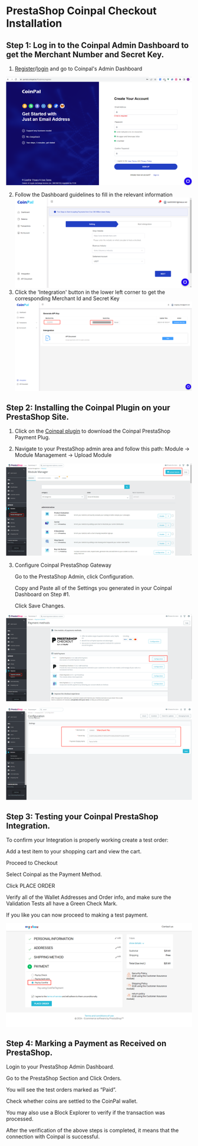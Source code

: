 # PrestaShop Coinpal Checkout Installation

## Step 1: Log in to the Coinpal Admin Dashboard to get the Merchant Number and Secret Key.
1. [Register](https://portal.coinpal.io/#/admin/register)/[login](https://portal.coinpal.io/#/admin/login) and go to Coinpal's Admin Dashboard 

![](./img/register.png)

2. Follow the Dashboard guidelines to fill in the relevant information
![](./img/kyb.png)
3. Click the 'Integration' button in the lower left corner to get the corresponding Merchant Id and Secret Key
![](./img/api-key.png)

## Step 2: Installing the Coinpal Plugin on your PrestaShop Site.
1. Click on the [Coinpal plugin](https://github.com/coinpal-io/plug_prestashop/blob/master/coinpalpayment.zip) to download the Coinpal PrestaShop Payment Plug.

2. Navigate to your PrestaShop admin area and follow this path: Module -> Module Management -> Upload Module

![](./img/upload.png)

3.  Configure Coinpal PrestaShop Gateway

    Go to the PrestaShop Admin, click Configuration.
        
    Copy and Paste all of the Settings you generated in your Coinpal Dashboard on Step #1.
    
    Click Save Changes.

![](./img/config.png)

![](./img/config2.png)


## Step 3: Testing your Coinpal PrestaShop Integration.

To confirm your Integration is properly working create a test order:

Add a test item to your shopping cart and view the cart.

Proceed to Checkout

Select Coinpal as the Payment Method.

Click PLACE ORDER

Verify all of the Wallet Addresses and Order info, and make sure the Validation Tests all have a Green Check Mark.

If you like you can now proceed to making a test payment.

![](./img/payment.png)

## Step 4: Marking a Payment as Received on PrestaShop.

Login to your PrestaShop Admin Dashboard.

Go to the PrestaShop Section and Click Orders.

You will see the test orders marked as “Paid”.

Check whether coins are settled to the CoinPal wallet.

You may also use a Block Explorer to verify if the transaction was processed.

After the verification of the above steps is completed, it means that the connection with Coinpal is successful.





